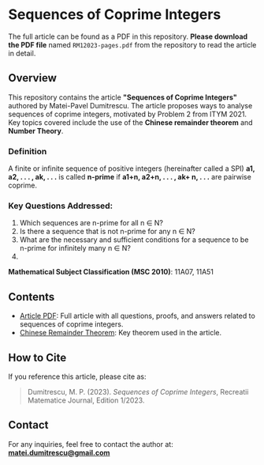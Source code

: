 # Sequences of Coprime Integers
The full article can be found as a PDF in this repository. **Please download the PDF file** named `RM12023-pages.pdf` from the repository to read the article in detail.

## Overview
This repository contains the article **"Sequences of Coprime Integers"** authored by Matei-Pavel Dumitrescu. The article proposes ways to analyse sequences of coprime integers, motivated by Problem 2 from ITYM 2021. Key topics covered include the use of the **Chinese remainder theorem** and **Number Theory**.

### Definition
A finite or infinite sequence of positive integers (hereinafter called a SPI) **a1, a2, . . . , ak, . . .** is called **n-prime** if **a1+n, a2+n, . . . , ak+ n, . . .** are pairwise coprime.

### Key Questions Addressed:
1. Which sequences are n-prime for all n ∈ N?
2. Is there a sequence that is not n-prime for any n ∈ N?
3. What are the necessary and sufficient conditions for a sequence to be n-prime for infinitely many n ∈ N?
4. 
**Mathematical Subject Classification (MSC 2010)**: 11A07, 11A51

## Contents
- [Article PDF](RM12023-pages.pdf): Full article with all questions, proofs, and answers related to sequences of coprime integers.
- [Chinese Remainder Theorem](https://en.wikipedia.org/wiki/Chinese_remainder_theorem): Key theorem used in the article.

## How to Cite

If you reference this article, please cite as:

> Dumitrescu, M. P. (2023). _Sequences of Coprime Integers_, Recreatii Matematice Journal, Edition 1/2023.

## Contact

For any inquiries, feel free to contact the author at: **matei.dumitrescu@gmail.com**
